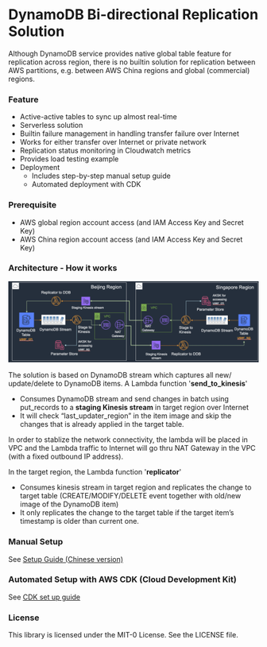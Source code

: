 DynamoDB Bi-directional Replication Solution
========================================

Although DynamoDB service provides native global table feature for replication across region, there is no builtin solution for replication between AWS partitions, e.g. between AWS China regions and global (commercial) regions. 

### Feature

- Active-active tables to sync up almost real-time
- Serverless solution
- Builtin failure management in handling transfer failure over Internet
- Works for either transfer over Internet or private network
- Replication status monitoring in Cloudwatch metrics
- Provides load testing example
- Deployment
  - Includes step-by-step manual setup guide 
  - Automated deployment with CDK

### Prerequisite

- AWS global region account access (and IAM Access Key and Secret Key)
- AWS China region account access (and IAM Access Key and Secret Key)

### Architecture - How it works

![image-20200424212120321](image/image-20200424212120321.png)

The solution is based on DynamoDB stream which captures all new/ update/delete to DynamoDB items. A Lambda function '**send_to_kinesis**' 

- Consumes DynamoDB stream and send changes in batch using put_records to a **staging Kinesis stream** in target region over Internet
- It will check “last_updater_region” in the item image and skip the changes that is already applied in the target table.

In order to stablize the network connectivity, the lambda will be placed in VPC and the Lambda traffic to Internet will go thru NAT Gateway in the VPC (with a fixed outbound IP address).

In the target region, the Lambda function '**replicator**' 

- Consumes kinesis stream in target region and replicates the change to target table (CREATE/MODIFY/DELETE event together with old/new image of the DynamoDB item)
- It only replicates the change to the target table if the target item’s timestamp is older than current one.

### Manual Setup

See [Setup Guide (Chinese version)](SETUP_GUIDE_cn.md)

### Automated Setup with AWS CDK (Cloud Development Kit)

See [CDK set up guide](cdk/README.md)

### License

This library is licensed under the MIT-0 License. See the LICENSE file.
